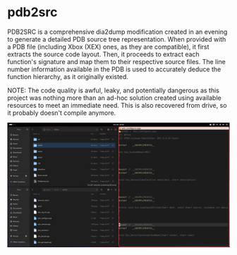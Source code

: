 # pdb2src

PDB2SRC is a comprehensive dia2dump modification created in an evening to
generate a detailed PDB source tree representation. When provided with a PDB
file (including Xbox (XEX) ones, as they are compatible), it first extracts the
source code layout. Then, it proceeds to extract each function's signature and
map them to their respective source files. The line number information
available in the PDB is used to accurately deduce the function hierarchy, as it
originally existed.

NOTE: The code quality is awful, leaky, and potentially dangerous as this project
was nothing more than an ad-hoc solution created using available resources to
meet an immediate need. This is also recovered from drive, so it probably
doesn't compile anymore.


![Screenshot from 2023-10-10 22-33-27](Screenshot%20from%202023-10-10%2022-33-27.png)
